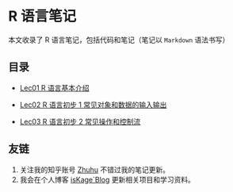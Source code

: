 # R 语言笔记

本文收录了 R 语言笔记，包括代码和笔记（笔记以 `Markdown` 语法书写）

## 目录

-  [Lec01 R 语言基本介绍](./lec01_intro/note01_intro.md)

- [Lec02 R 语言初步 1 常见对象和数据的输入输出](./lec02常见对象和数据的输入输出/note02常见对象和数据的输入输出.md)

- [Lec03 R 语言初步 2 常见操作和控制流](./lec03常见操作和控制流/note03常见操作和控制流.md)


## 友链

1. 关注我的知乎账号 [Zhuhu](https://www.zhihu.com/people/iskage) 不错过我的笔记更新。
2. 我会在个人博客 [isKage`Blog](https://blog.iskage.online/) 更新相关项目和学习资料。